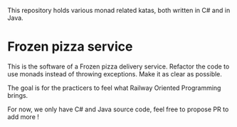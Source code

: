 
This repository holds various monad related katas, both written in C# and in Java. 


# Frozen pizza service
This is the software of a Frozen pizza delivery service.
Refactor the code to use monads instead of throwing exceptions.
Make it as clear as possible.

The goal is for the practicers to feel what Railway Oriented Programming brings.

For now, we only have C# and Java source code, feel free to propose PR to add more !
